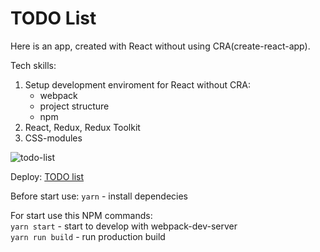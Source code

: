 # TODO List  
Here is an app, created with React without using CRA(create-react-app).

Tech skills:
1. Setup development enviroment for React without CRA:
    - webpack
    - project structure
    - npm
2. React, Redux, Redux Toolkit
3. CSS-modules
 
![todo-list](https://user-images.githubusercontent.com/64164474/121590801-2f9ed700-ca52-11eb-9304-03fd0760ef4b.gif)

Deploy: [TODO list](https://todo-react-romichdmitriev.netlify.app/)

Before start use:
```yarn``` - install dependecies

For start use this NPM commands:  
```yarn start``` - start to develop with webpack-dev-server  
```yarn run build``` - run production build
